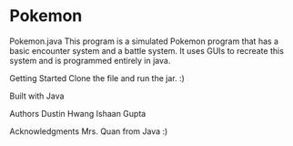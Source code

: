 # Pokemon
Pokemon.java
This program is a simulated Pokemon program that has a basic encounter system and a battle system. It uses GUIs to recreate this system and is
programmed entirely in java.

Getting Started
Clone the file and run the jar. :)

Built with
Java

Authors
Dustin Hwang
Ishaan Gupta

Acknowledgments 
Mrs. Quan from Java :)

